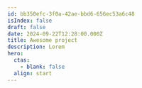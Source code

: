 ```yaml
---
id: bb350efc-3f0a-42ae-bbd6-656ec53a6c48
isIndex: false
draft: false
date: 2024-09-22T12:28:00.000Z
title: Awesome project
description: Lorem
hero:
  ctas:
    - blank: false
  align: start
---
```

